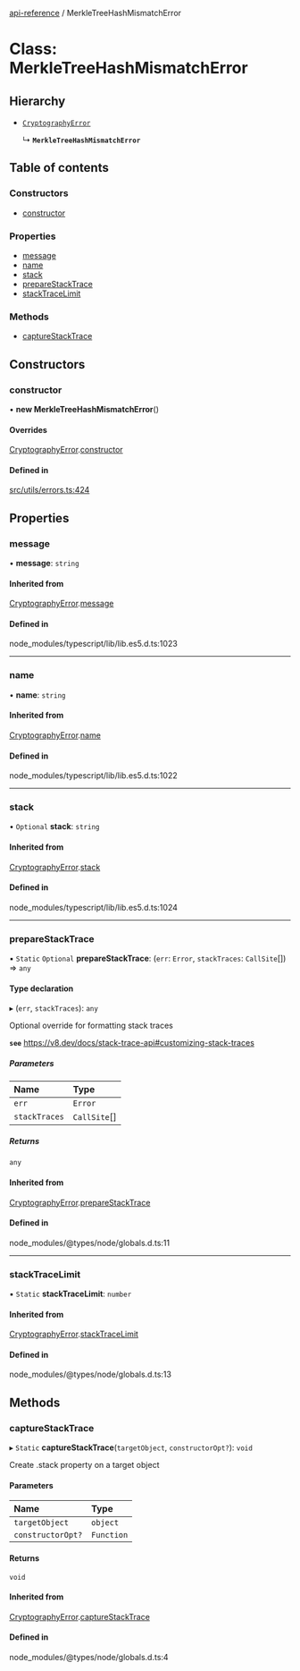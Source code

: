 [api-reference](../README.md) / MerkleTreeHashMismatchError

# Class: MerkleTreeHashMismatchError

## Hierarchy

- [`CryptographyError`](CryptographyError.md)

  ↳ **`MerkleTreeHashMismatchError`**

## Table of contents

### Constructors

- [constructor](MerkleTreeHashMismatchError.md#constructor)

### Properties

- [message](MerkleTreeHashMismatchError.md#message)
- [name](MerkleTreeHashMismatchError.md#name)
- [stack](MerkleTreeHashMismatchError.md#stack)
- [prepareStackTrace](MerkleTreeHashMismatchError.md#preparestacktrace)
- [stackTraceLimit](MerkleTreeHashMismatchError.md#stacktracelimit)

### Methods

- [captureStackTrace](MerkleTreeHashMismatchError.md#capturestacktrace)

## Constructors

### constructor

• **new MerkleTreeHashMismatchError**()

#### Overrides

[CryptographyError](CryptographyError.md).[constructor](CryptographyError.md#constructor)

#### Defined in

[src/utils/errors.ts:424](https://github.com/unicorndomaingr/aepp-sdk-js-ts/blob/e06cc9f0/src/utils/errors.ts#L424)

## Properties

### message

• **message**: `string`

#### Inherited from

[CryptographyError](CryptographyError.md).[message](CryptographyError.md#message)

#### Defined in

node_modules/typescript/lib/lib.es5.d.ts:1023

___

### name

• **name**: `string`

#### Inherited from

[CryptographyError](CryptographyError.md).[name](CryptographyError.md#name)

#### Defined in

node_modules/typescript/lib/lib.es5.d.ts:1022

___

### stack

• `Optional` **stack**: `string`

#### Inherited from

[CryptographyError](CryptographyError.md).[stack](CryptographyError.md#stack)

#### Defined in

node_modules/typescript/lib/lib.es5.d.ts:1024

___

### prepareStackTrace

▪ `Static` `Optional` **prepareStackTrace**: (`err`: `Error`, `stackTraces`: `CallSite`[]) => `any`

#### Type declaration

▸ (`err`, `stackTraces`): `any`

Optional override for formatting stack traces

**`see`** https://v8.dev/docs/stack-trace-api#customizing-stack-traces

##### Parameters

| Name | Type |
| :------ | :------ |
| `err` | `Error` |
| `stackTraces` | `CallSite`[] |

##### Returns

`any`

#### Inherited from

[CryptographyError](CryptographyError.md).[prepareStackTrace](CryptographyError.md#preparestacktrace)

#### Defined in

node_modules/@types/node/globals.d.ts:11

___

### stackTraceLimit

▪ `Static` **stackTraceLimit**: `number`

#### Inherited from

[CryptographyError](CryptographyError.md).[stackTraceLimit](CryptographyError.md#stacktracelimit)

#### Defined in

node_modules/@types/node/globals.d.ts:13

## Methods

### captureStackTrace

▸ `Static` **captureStackTrace**(`targetObject`, `constructorOpt?`): `void`

Create .stack property on a target object

#### Parameters

| Name | Type |
| :------ | :------ |
| `targetObject` | `object` |
| `constructorOpt?` | `Function` |

#### Returns

`void`

#### Inherited from

[CryptographyError](CryptographyError.md).[captureStackTrace](CryptographyError.md#capturestacktrace)

#### Defined in

node_modules/@types/node/globals.d.ts:4
